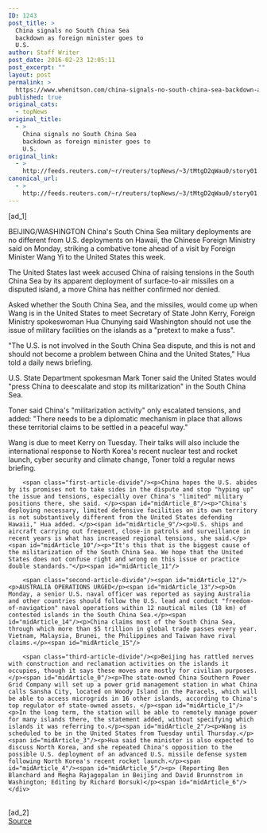 ```yaml
---
ID: 1243
post_title: >
  China signals no South China Sea
  backdown as foreign minister goes to
  U.S.
author: Staff Writer
post_date: 2016-02-23 12:05:11
post_excerpt: ""
layout: post
permalink: >
  https://www.whenitson.com/china-signals-no-south-china-sea-backdown-as-foreign-minister-goes-to-u-s/
published: true
original_cats:
  - topNews
original_title:
  - >
    China signals no South China Sea
    backdown as foreign minister goes to
    U.S.
original_link:
  - >
    http://feeds.reuters.com/~r/reuters/topNews/~3/tMtgD2qWau0/story01.htm
canonical_url:
  - >
    http://feeds.reuters.com/~r/reuters/topNews/~3/tMtgD2qWau0/story01.htm
---
```

 [ad_1]
<br><div id="articleText">
<span id="midArticle_start"/>

<span id="midArticle_0"/><span class="focusParagraph" readability="6"><p><span class="articleLocation">BEIJING/WASHINGTON</span> China's South China Sea military deployments are no different from U.S. deployments on Hawaii, the Chinese Foreign Ministry said on Monday, striking a combative tone ahead of a visit by Foreign Minister Wang Yi to the United States this week.</p></span><span id="midArticle_1"/><p>The United States last week accused China of raising tensions in the South China Sea by its apparent deployment of surface-to-air missiles on a disputed island, a move China has neither confirmed nor denied.</p><span id="midArticle_2"/><p>Asked whether the South China Sea, and the missiles, would come up when Wang is in the United States to meet Secretary of State John Kerry, Foreign Ministry spokeswoman Hua Chunying said Washington should not use the issue of military facilities on the islands as a "pretext to make a fuss". </p><span id="midArticle_3"/><p>"The U.S. is not involved in the South China Sea dispute, and this is not and should not become a problem between China and the United States," Hua told a daily news briefing.</p><span id="midArticle_4"/><p>U.S. State Department spokesman Mark Toner said the United States would "press China to deescalate and stop its militarization" in the South China Sea. </p><span id="midArticle_5"/><p>Toner said China's "militarization activity" only escalated tensions, and added: "There needs to be a diplomatic mechanism in place that allows these territorial claims to be settled in a peaceful way."</p><span id="midArticle_6"/><p>Wang is due to meet Kerry on Tuesday. Their talks will also include the international response to North Korea's recent nuclear test and rocket launch, cyber security and climate change, Toner told a regular news briefing.</p><span id="midArticle_7"/>
        
        <span class="first-article-divide"/><p>China hopes the U.S. abides by its promises not to take sides in the dispute and stop "hyping up" the issue and tensions, especially over China's "limited" military positions there, she said. </p><span id="midArticle_8"/><p>"China's deploying necessary, limited defensive facilities on its own territory is not substantively different from the United States defending Hawaii," Hua added. </p><span id="midArticle_9"/><p>U.S. ships and aircraft carrying out frequent, close-in patrols and surveillance in recent years is what has increased regional tensions, she said.</p><span id="midArticle_10"/><p>"It's this that is the biggest cause of the militarization of the South China Sea. We hope that the United States does not confuse right and wrong on this issue or practice double standards."</p><span id="midArticle_11"/>
        
        <span class="second-article-divide"/><span id="midArticle_12"/><p>AUSTRALIA OPERATIONS URGED</p><span id="midArticle_13"/><p>On Monday, a senior U.S. naval officer was reported as saying Australia and other countries should follow the U.S. lead and conduct "freedom-of-navigation" naval operations within 12 nautical miles (18 km) of contested islands in the South China Sea.</p><span id="midArticle_14"/><p>China claims most of the South China Sea, through which more than $5 trillion in global trade passes every year. Vietnam, Malaysia, Brunei, the Philippines and Taiwan have rival claims.</p><span id="midArticle_15"/>
        
        <span class="third-article-divide"/><p>Beijing has rattled nerves with construction and reclamation activities on the islands it occupies, though it says these moves are mostly for civilian purposes.</p><span id="midArticle_0"/><p>The state-owned China Southern Power Grid Company will set up a power grid management station in what China calls Sansha City, located on Woody Island in the Paracels, which will be able to access microgrids in 16 other islands, according to China's top regulator of state-owned assets. </p><span id="midArticle_1"/><p>In the long term, the station will be able to remotely manage power for many islands there, the statement added, without specifying which islands it was referring to.</p><span id="midArticle_2"/><p>Wang is scheduled to be in the United States from Tuesday until Thursday.</p><span id="midArticle_3"/><p>Hua said the minister is also expected to discuss North Korea, and she repeated China's opposition to the possible U.S. deployment of an advanced U.S. missile defense system following North Korea's recent rocket launch.</p><span id="midArticle_4"/><span id="midArticle_5"/><p> (Reporting Ben Blanchard and Megha Rajagopalan in Beijing and David Brunnstrom in Washington; Editing by Richard Borsuk)</p><span id="midArticle_6"/></div>
<br>[ad_2]
<br><a href="http://feeds.reuters.com/~r/reuters/topNews/~3/tMtgD2qWau0/story01.htm">Source </a>